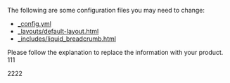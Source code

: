 The following are some configuration files you may need to change:

- [_config.yml](_config.yml)
- [_layouts/default-layout.html](_layouts/default-layout.html)
- [_includes/liquid_breadcrumb.html](_includes/liquid_breadcrumb.html)


Please follow the explanation to replace the information with your product.
111   

2222
